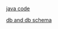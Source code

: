 [java code](https://github.com/jacneeley/media-rest-api/tree/main/src/main/java/com/learningtree/spring/boot_web_thymeleaf)

[db and db schema](https://github.com/jacneeley/media-rest-api/tree/main/src/main/resources)
